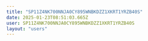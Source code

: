 ```yaml
---
title: "SP11Z4NK700NNJA0CY895WNBKDZZ1XKRT1YRZB40S"
date: 2025-01-23T08:51:03.665Z
user: SP11Z4NK700NNJA0CY895WNBKDZZ1XKRT1YRZB40S
layout: "users"
---
```

    